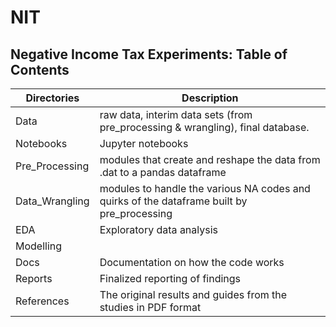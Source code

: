 # NIT
## Negative Income Tax Experiments: Table of Contents  
Directories | Description
------------|-----------
Data | raw data, interim data sets (from pre_processing & wrangling), final database.
Notebooks | Jupyter notebooks
Pre_Processing | modules that create and reshape the data from .dat to a pandas dataframe
Data_Wrangling | modules to handle the various NA codes and quirks of the dataframe built by pre_processing
EDA | Exploratory data analysis
Modelling |
Docs | Documentation on how the code works
Reports | Finalized reporting of findings
References | The original results and guides from the studies in PDF format
